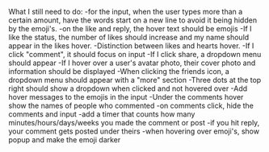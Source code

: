What I still need to do:
  -for the input, when the user types more than a certain amount, have the words start on a new line to avoid it being hidden by the emoji's.
  -on the like and reply, the hover text should be emojis
  -If I like the status, the number of likes should increase and my name should appear in the likes hover.
  -Distinction between likes and hearts hover.
  -If I click "comment", it should focus on input
  -If I click share, a dropdown menu should appear
  -If I hover over a user's avatar photo, their cover photo and information should be displayed
  -When clicking the friends icon, a dropdown menu should appear with a "more" section
  -Three dots at the top right should show a dropdown when clicked and not hovered over
-Add hover messages to the emojis in the input
-Under the comments hover show the names of people who commented
-on comments click, hide the comments and input
-add a timer that counts how many minutes/hours/days/weeks you made the comment or post
-if you hit reply, your comment gets posted under theirs
-when hovering over emoji's, show popup and make the emoji darker
